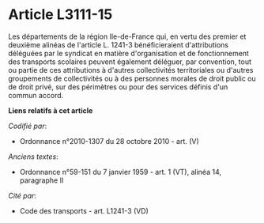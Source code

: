 # Article L3111-15

Les départements de la région Ile-de-France qui, en vertu des premier et deuxième alinéas de l'article L. 1241-3
bénéficieraient d'attributions déléguées par le syndicat en matière d'organisation et de fonctionnement des transports
scolaires peuvent également déléguer, par convention, tout ou partie de ces attributions à d'autres collectivités
territoriales ou d'autres groupements de collectivités ou à des personnes morales de droit public ou de droit privé, sur des
périmètres ou pour des services définis d'un commun accord.

**Liens relatifs à cet article**

_Codifié par_:

  - Ordonnance n°2010-1307 du 28 octobre 2010 - art. (V)

_Anciens textes_:

  - Ordonnance n°59-151 du 7 janvier 1959 - art. 1 (VT), alinéa 14, paragraphe II

_Cité par_:

  - Code des transports - art. L1241-3 (VD)
